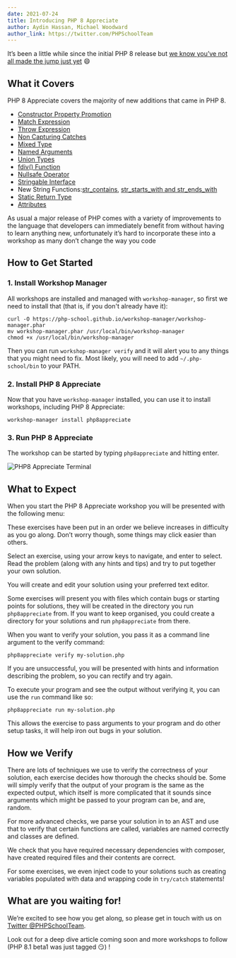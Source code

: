 ```yaml
---
date: 2021-07-24
title: Introducing PHP 8 Appreciate
author: Aydin Hassan, Michael Woodward
author_link: https://twitter.com/PHPSchoolTeam
---
```


It’s been a little while since the initial PHP 8 release but [we know you’ve not all made the jump just yet](https://www.jetbrains.com/lp/devecosystem-2021/php/#PHP_which-version-of-php-do-you-regularly-use) 😄 

## What it Covers

PHP 8 Appreciate covers the majority of new additions that came in PHP 8. 

* [Constructor Property Promotion](https://wiki.php.net/rfc/constructor_promotion)
* [Match Expression](https://wiki.php.net/rfc/match_expression_v2)
* [Throw Expression](https://wiki.php.net/rfc/throw_expression)
* [Non Capturing Catches](https://wiki.php.net/rfc/non-capturing_catches)
* [Mixed Type](https://wiki.php.net/rfc/mixed_type_v2)
* [Named Arguments](https://wiki.php.net/rfc/named_params)
* [Union Types](https://wiki.php.net/rfc/union_types_v2)
* [fdiv() Function](https://github.com/php/php-src/pull/4769)
* [Nullsafe Operator](https://wiki.php.net/rfc/nullsafe_operator)
* [Stringable Interface](https://wiki.php.net/rfc/stringable)
* New String Functions:[str_contains](https://wiki.php.net/rfc/str_contains), [str_starts_with and str_ends_with](https://wiki.php.net/rfc/add_str_starts_with_and_ends_with_functions)
* [Static Return Type](https://wiki.php.net/rfc/static_return_type)
* [Attributes](https://wiki.php.net/rfc/attributes_v2)

As usual a major release of PHP comes with a variety of improvements to the language that developers can immediately benefit from without having to learn anything new, unfortunately it’s hard to incorporate these into a workshop as many don’t change the way you code

## How to Get Started

### 1. Install Workshop Manager

All workshops are installed and managed with `workshop-manager`, so first we need to install that (that is, if you don't already have it):

```shell
curl -O https://php-school.github.io/workshop-manager/workshop-manager.phar
mv workshop-manager.phar /usr/local/bin/workshop-manager
chmod +x /usr/local/bin/workshop-manager
```

Then you can run `workshop-manager verify` and it will alert you to any things that you might need to fix. Most likely, you will need to add `~/.php-school/bin` to your PATH.

### 2. Install PHP 8 Appreciate

Now that you have `workshop-manager` installed, you can use it to install workshops, including PHP 8 Appreciate:

```shell
workshop-manager install php8appreciate
```

### 3. Run PHP 8 Appreciate

The workshop can be started by typing `php8appreciate` and hitting enter.

![PHP8 Appreciate Terminal](https://user-images.githubusercontent.com/2817002/124182783-3fd52f80-daaf-11eb-973a-82ae81451efc.png)

## What to Expect

When you start the PHP 8 Appreciate workshop you will be presented with the following menu: 


These exercises have been put in an order we believe increases in difficulty as you go along. Don’t worry though, some things may click easier than others.

Select an exercise, using your arrow keys to navigate, and enter to select. Read the problem (along with any hints and tips) and try to put together your own solution. 

You will create and edit your solution using your preferred text editor. 

Some exercises will present you with files which contain bugs or starting points for solutions, they will be created in the directory you run `php8appreciate` from. If you want to keep organised, you could create a directory for your solutions and run `php8appreciate` from there.

When you want to verify your solution, you pass it as a command line argument to the verify command:

```shell
php8appreciate verify my-solution.php
```

If you are unsuccessful, you will be presented with hints and information describing the problem, so you can rectify and try again.

To execute your program and see the output without verifying it, you can use the `run` command like so:

```shell
php8appreciate run my-solution.php
```

This allows the exercise to pass arguments to your program and do other setup tasks, it will help iron out bugs in your solution.

## How we Verify

There are lots of techniques we use to verify the correctness of your solution, each exercise decides how thorough the checks should be. Some will simply verify that the output of your program is the same as the expected output, which itself is more complicated that it sounds since arguments which might be passed to your program can be, and are, random.

For more advanced checks, we parse your solution in to an AST and use that to verify that certain functions are called, variables are named correctly and classes are defined.

We check that you have required necessary dependencies with composer, have created required files and their contents are correct.

For some exercises, we even inject code to your solutions such as creating variables populated with data and wrapping code in `try/catch` statements!

## What are you waiting for!

We’re excited to see how you get along, so please get in touch with us on [Twitter @PHPSchoolTeam](https://twitter.com/phpschoolteam).

Look out for a deep dive article coming soon and more workshops to follow (PHP 8.1 beta1 was just tagged 😏) !
